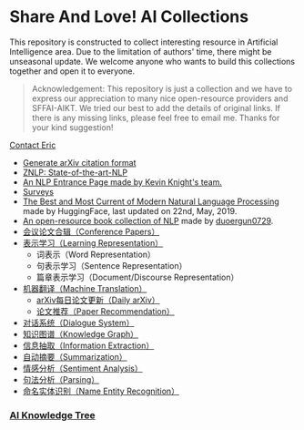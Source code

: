 # Share And Love! AI Collections

This repository is constructed to collect interesting resource in Artificial Intelligence area. Due to the limitation of authors' time, there might be unseasonal update. We welcome anyone who wants to build this collections together and open it to everyone.

> Acknowledgement: This repository is just a collection and we have to express our appreciation to many nice open-resource providers and SFFAI-AIKT. We tried our best to add the details of original links. If there is any missing links, please feel free to email me. Thanks for your kind suggestion! 

[Contact Eric](mailto:cong.ma@nlpr.ia.ac.cn)



- [Generate arXiv citation format](https://arxiv2bibtex.org/)
- [ZNLP: State-of-the-art-NLP](https://github.com/ZNLP/SOTA-MT)
- [An NLP Entrance Page made by Kevin Knight's team.](https://chinesenlp.xyz/#/)
- [Surveys](https://github.com/EriCongMa/AI_Collections/blob/main/AIKT-NLP_Surveys.md)
- [The Best and Most Current of Modern Natural Language Processing](https://medium.com/huggingface/the-best-and-most-current-of-modern-natural-language-processing-5055f409a1d1) made by HuggingFace, last updated on 22nd, May, 2019.
- [An open-resource book collection of NLP](https://github.com/duoergun0729/nlp) made by [duoergun0729](https://github.com/duoergun0729).
- [会议论文合辑（Conference Papers）](https://github.com/EriCongMa/AI_Collections/blob/main/Conference_Papers/AIKT-NLP-Conference_Papers.md)
- [表示学习（Learning Representation）](https://github.com/EriCongMa/AI_Collections/blob/main/AIKT-Learning_Representation.md)
  - 词表示（Word Representation）
  - 句表示学习（Sentence Representation）
  - 篇章表示学习（Document/Discourse Representation）
- [机器翻译（Machine Translation）](https://github.com/EriCongMa/AI_Collections/blob/main/AIKT-Machine_Translation.md)
  - [arXiv每日论文更新（Daily arXiv）](https://github.com/EriCongMa/AI_Collections/blob/main/Daily_arXiv/AIKT-MT-Daily_arXiv.md)
  - [论文推荐（Paper Recommendation）](https://github.com/EriCongMa/AI_Collections/blob/main/AIKT-Machine_Translation.md)
- [对话系统（Dialogue System）](https://github.com/EriCongMa/AI_Collections/blob/main/AIKT-Dialogue_System.md)
- [知识图谱（Knowledge Graph）](https://github.com/EriCongMa/AI_Collections/blob/main/AIKT-Knowledge_Graph.md)
- [信息抽取（Information Extraction）](https://github.com/EriCongMa/AI_Collections/blob/main/AIKT-Information_Extraction.md)
- [自动摘要（Summarization）](https://github.com/EriCongMa/AI_Collections/blob/main/AIKT-Summarization.md)
- [情感分析（Sentiment Analysis）](https://github.com/EriCongMa/AI_Collections/blob/main/AIKT-Sentiment_Analysis.md)
- [句法分析（Parsing）](https://github.com/EriCongMa/AI_Collections/blob/main/AIKT-Parsing.md)
- [命名实体识别（Name Entity Recognition）](https://github.com/EriCongMa/AI_Collections/blob/main/AIKT-Name_Entity_Recognition.md)



### [AI Knowledge Tree](https://github.com/SFFAI-AIKT/AIKT-MAIN)

